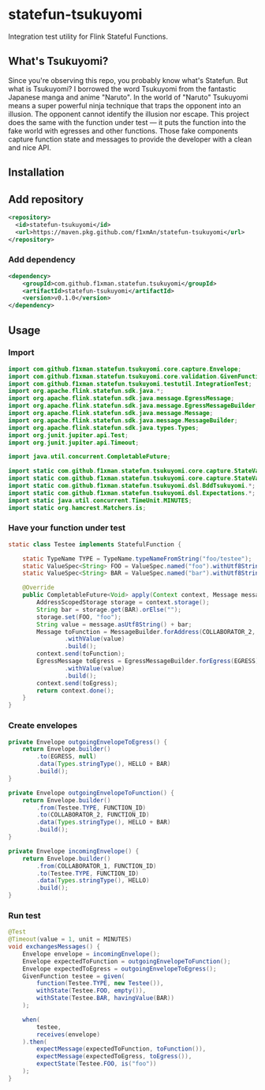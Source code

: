# statefun-tsukuyomi

Integration test utility for Flink Stateful Functions.

## What's Tsukuyomi?

Since you're observing this repo, you probably know what's Statefun. But what is Tsukuyomi? I borrowed the word
Tsukuyomi from the fantastic Japanese manga and anime "Naruto". In the world of "Naruto" Tsukuyomi means a super
powerful ninja technique that traps the opponent into an illusion. The opponent cannot identify the illusion nor escape.
This project does the same with the function under test — it puts the function into the fake world with egresses and
other functions. Those fake components capture function state and messages to provide the developer with a clean and
nice API.

## Installation
## Add repository
```xml
<repository>
  <id>statefun-tsukuyomi</id>
  <url>https://maven.pkg.github.com/f1xmAn/statefun-tsukuyomi</url>
</repository>
```
### Add dependency
```xml
<dependency>
    <groupId>com.github.f1xman.statefun.tsukuyomi</groupId>
    <artifactId>statefun-tsukuyomi</artifactId>
    <version>v0.1.0</version>
</dependency>
```
## Usage

### Import

```java
import com.github.f1xman.statefun.tsukuyomi.core.capture.Envelope;
import com.github.f1xman.statefun.tsukuyomi.core.validation.GivenFunction;
import com.github.f1xman.statefun.tsukuyomi.testutil.IntegrationTest;
import org.apache.flink.statefun.sdk.java.*;
import org.apache.flink.statefun.sdk.java.message.EgressMessage;
import org.apache.flink.statefun.sdk.java.message.EgressMessageBuilder;
import org.apache.flink.statefun.sdk.java.message.Message;
import org.apache.flink.statefun.sdk.java.message.MessageBuilder;
import org.apache.flink.statefun.sdk.java.types.Types;
import org.junit.jupiter.api.Test;
import org.junit.jupiter.api.Timeout;

import java.util.concurrent.CompletableFuture;

import static com.github.f1xman.statefun.tsukuyomi.core.capture.StateValue.empty;
import static com.github.f1xman.statefun.tsukuyomi.core.capture.StateValue.havingValue;
import static com.github.f1xman.statefun.tsukuyomi.dsl.BddTsukuyomi.*;
import static com.github.f1xman.statefun.tsukuyomi.dsl.Expectations.*;
import static java.util.concurrent.TimeUnit.MINUTES;
import static org.hamcrest.Matchers.is;
```

### Have your function under test

```java
static class Testee implements StatefulFunction {

    static TypeName TYPE = TypeName.typeNameFromString("foo/testee");
    static ValueSpec<String> FOO = ValueSpec.named("foo").withUtf8StringType();
    static ValueSpec<String> BAR = ValueSpec.named("bar").withUtf8StringType();

    @Override
    public CompletableFuture<Void> apply(Context context, Message message) {
        AddressScopedStorage storage = context.storage();
        String bar = storage.get(BAR).orElse("");
        storage.set(FOO, "foo");
        String value = message.asUtf8String() + bar;
        Message toFunction = MessageBuilder.forAddress(COLLABORATOR_2, context.self().id())
                .withValue(value)
                .build();
        context.send(toFunction);
        EgressMessage toEgress = EgressMessageBuilder.forEgress(EGRESS)
                .withValue(value)
                .build();
        context.send(toEgress);
        return context.done();
    }
}
```

### Create envelopes

```java
private Envelope outgoingEnvelopeToEgress() {
    return Envelope.builder()
        .to(EGRESS, null)
        .data(Types.stringType(), HELLO + BAR)
        .build();
}

private Envelope outgoingEnvelopeToFunction() {
    return Envelope.builder()
        .from(Testee.TYPE, FUNCTION_ID)
        .to(COLLABORATOR_2, FUNCTION_ID)
        .data(Types.stringType(), HELLO + BAR)
        .build();
}

private Envelope incomingEnvelope() {
    return Envelope.builder()
        .from(COLLABORATOR_1, FUNCTION_ID)
        .to(Testee.TYPE, FUNCTION_ID)
        .data(Types.stringType(), HELLO)
        .build();
}
```

### Run test

```java
@Test
@Timeout(value = 1, unit = MINUTES)
void exchangesMessages() {
    Envelope envelope = incomingEnvelope();
    Envelope expectedToFunction = outgoingEnvelopeToFunction();
    Envelope expectedToEgress = outgoingEnvelopeToEgress();
    GivenFunction testee = given(
        function(Testee.TYPE, new Testee()),
        withState(Testee.FOO, empty()),
        withState(Testee.BAR, havingValue(BAR))
    );

    when(
        testee,
        receives(envelope)
    ).then(
        expectMessage(expectedToFunction, toFunction()),
        expectMessage(expectedToEgress, toEgress()),
        expectState(Testee.FOO, is("foo"))
    );
}
```
